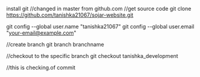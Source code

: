 install git 
//changed in master from github.com
//get source code
git clone https://github.com/tanishka21067/sojar-website.git

git config --global user.name "tanishka21067"
git config --global user.email "your-email@example.com"

//create branch
git branch branchname

//checkout to the specific branch
git checkout tanishka_development

//this is checking.of commit
